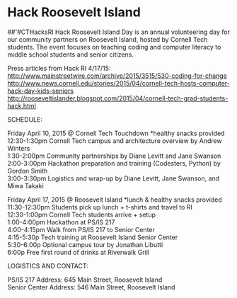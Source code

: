 # Hack Roosevelt Island
##'#CTHacksRI
Hack Roosevelt Island Day is an annual volunteering day for our community partners on Roosevelt Island, hosted by Cornell Tech students. The event focuses on teaching coding and computer literacy to middle school students and senior citizens.

Press articles from Hack RI 4/17/15:  
http://www.mainstreetwire.com/archive/2015/3515/530-coding-for-change  
http://www.news.cornell.edu/stories/2015/04/cornell-tech-hosts-computer-hack-day-kids-seniors  
http://rooseveltislander.blogspot.com/2015/04/cornell-tech-grad-students-hack.html

SCHEDULE:

Friday April 10, 2015 @ Cornell Tech Touchdown *healthy snacks provided  
12:30-1:30pm Cornell Tech campus and architecture overview by Andrew Winters  
1:30-2:00pm Community partnerships by Diane Levitt and Jane Swanson  
2:00-3:00pm Hackathon preparation and training (Codesters, Python) by Gordon Smith  
3:00-3:30pm Logistics and wrap-up by Diane Levitt, Jane Swanson, and Miwa Takaki

Friday April 17, 2015 @ Roosevelt Island *lunch & healthy snacks provided  
11:30-12:30pm Students pick up lunch + t-shirts and travel to RI  
12:30-1:00pm Cornell Tech students arrive + setup  
1:00-4:00pm Hackathon at PS/IS 217  
4:00-4:15pm Walk from PS/IS 217 to Senior Center  
4:15-5:30p Tech training at Roosevelt Island Senior Center  
5:30-6:00p Optional campus tour by Jonathan Libutti  
6:00p Free first round of drinks at Riverwalk Grill

LOGISTICS AND CONTACT:

PS/IS 217 Address: 645 Main Street, Roosevelt Island  
Senior Center Address: 546 Main Street, Roosevelt Island
